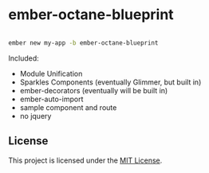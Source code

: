 ember-octane-blueprint
==============================================================================

```bash

ember new my-app -b ember-octane-blueprint

```

Included:

 - Module Unification
 - Sparkles Components (eventually Glimmer, but built in)
 - ember-decorators (eventually will be built in)
 - ember-auto-import
 - sample component and route
 - no jquery


License
------------------------------------------------------------------------------

This project is licensed under the [MIT License](LICENSE.md).
